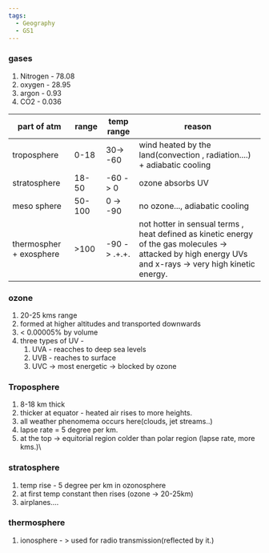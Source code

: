 ```yaml
---
tags:
  - Geography
  - GS1
---
```

### gases
1. Nitrogen - 78.08
2. oxygen - 28.95
3. argon - 0.93
4. CO2 - 0.036

| part of atm             | range  | temp range   | reason                                                                                                                                                   |
| ----------------------- | ------ | ------------ | -------------------------------------------------------------------------------------------------------------------------------------------------------- |
| troposphere             | 0-18   | 30-> -60     | wind heated by the land(convection , radiation....) + adiabatic cooling                                                                                  |
| stratosphere            | 18-50  | -60 -> 0     | ozone absorbs UV                                                                                                                                         |
| meso sphere             | 50-100 | 0 -> -90     | no ozone..., adiabatic cooling                                                                                                                           |
| thermospher + exosphere | >100   | -90 -> .+.+. | not hotter in sensual terms , heat defined as kinetic energy of the gas molecules -> attacked by high energy UVs and x-rays -> very high kinetic energy. |

### ozone
1. 20-25 kms range
2. formed at higher altitudes and transported downwards
3. < 0.00005% by volume
4. three types of UV -
	1. UVA - reacches to deep sea levels
	2. UVB - reaches to surface
	3. UVC -> most energetic -> blocked by ozone

### Troposphere
1. 8-18 km thick
2. thicker at equator - heated air rises to more heights.
3. all weather phenomema occurs here(clouds, jet streams..)
4. lapse rate = 5 degree per km.
5. at the top -> equitorial region colder than polar region (lapse rate, more kms.)\
### stratosphere
1. temp rise - 5 degree per km in ozonosphere
2. at first temp constant then rises (ozone -> 20-25km)
3. airplanes....

### thermosphere
1. ionosphere - > used for radio transmission(reflected by it.)